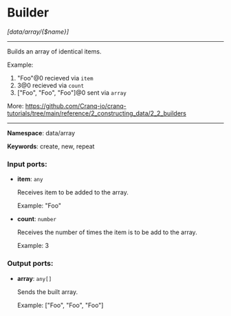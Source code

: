 # Builder

_[data/array/{$name}]_

---

Builds an array of identical items.

Example:
1. "Foo"@0 recieved via  `item`
2. 3@0 recieved via `count` 
3. ["Foo", "Foo", "Foo"]@0 sent  via `array`

More:
https://github.com/Cranq-io/cranq-tutorials/tree/main/reference/2_constructing_data/2_2_builders

---

__Namespace__: data/array

__Keywords__: create, new, repeat

### Input ports:

* __item__: ` any `

    Receives item to be added to the array.
    
    Example:
    "Foo"


* __count__: ` number `

    Receives the number of times the item is to be add to the array.
    
    Example:
    3

### Output ports:

* __array__: ` any[] `

    Sends the built array.
    
    Example:
    ["Foo", "Foo", "Foo"]

